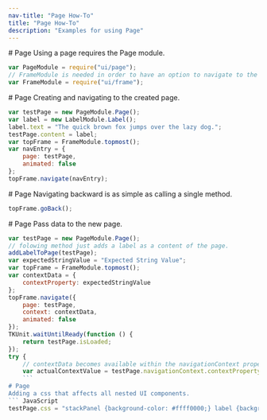 ```yaml
---
nav-title: "Page How-To"
title: "Page How-To"
description: "Examples for using Page"
---
```

# Page
Using a page requires the Page module.
``` JavaScript
var PageModule = require("ui/page");
// FrameModule is needed in order to have an option to navigate to the new page.
var FrameModule = require("ui/frame");
```
# Page
Creating and navigating to the created page.
``` JavaScript
var testPage = new PageModule.Page();
var label = new LabelModule.Label();
label.text = "The quick brown fox jumps over the lazy dog.";
testPage.content = label;
var topFrame = FrameModule.topmost();
var navEntry = {
    page: testPage,
    animated: false
};
topFrame.navigate(navEntry);
```
# Page
Navigating backward is as simple as calling a single method.
``` JavaScript
topFrame.goBack();
```
# Page
Pass data to the new page.
``` JavaScript
var testPage = new PageModule.Page();
// folowing method just adds a label as a content of the page.
addLabelToPage(testPage);
var expectedStringValue = "Expected String Value";
var topFrame = FrameModule.topmost();
var contextData = {
    contextProperty: expectedStringValue
};
topFrame.navigate({
    page: testPage,
    context: contextData,
    animated: false
});
TKUnit.waitUntilReady(function () {
    return testPage.isLoaded;
});
try {
    // contextData becomes available within the navigationContext property.
    var actualContextValue = testPage.navigationContext.contextProperty;
    ```
# Page
Adding a css that affects all nested UI components.
``` JavaScript
testPage.css = "stackPanel {background-color: #ffff0000;} label {background-color: #ff00ff00;}";
```
